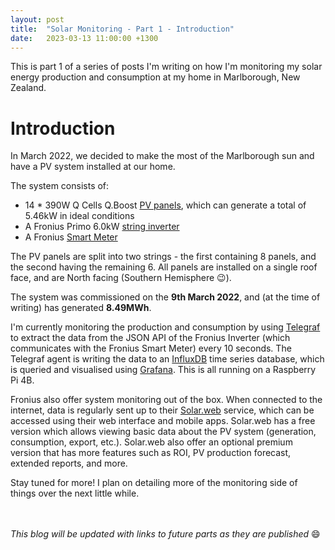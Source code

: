 ```yaml
---
layout: post
title:  "Solar Monitoring - Part 1 - Introduction"
date:   2023-03-13 11:00:00 +1300
---
```


This is part 1 of a series of posts I'm writing on how I'm monitoring my solar energy production and consumption at my home in Marlborough, New Zealand. 

# Introduction

In March 2022, we decided to make the most of the Marlborough sun and have a PV system installed at our home. 

The system consists of: 
 - 14 * 390W Q Cells Q.Boost [PV panels](https://qcells.com/au/get-started/complete-energy-solution/solar-panel-detail?slrPnlId=SRPL211228165414049&look=002), which can generate a total of 5.46kW in ideal conditions
 - A Fronius Primo 6.0kW [string inverter](https://www.fronius.com/en-gb/uk/solar-energy/installers-partners/technical-data/all-products/inverters/fronius-primo/fronius-primo-6-0-1)
 - A Fronius [Smart Meter](https://www.fronius.com/en-gb/uk/solar-energy/installers-partners/technical-data/all-products/system-monitoring/hardware/10946/fronius-smart-meter-63a-1)

The PV panels are split into two strings - the first containing 8 panels, and the second having the remaining 6. All panels are installed on a single roof face, and are North facing (Southern Hemisphere 😉).

The system was commissioned on the __9th March 2022__, and (at the time of writing) has generated __8.49MWh__. 


I'm currently monitoring the production and consumption by using [Telegraf](https://www.influxdata.com/time-series-platform/telegraf/) to extract the data from the JSON API of the Fronius Inverter (which communicates with the Fronius Smart Meter) every 10 seconds. The Telegraf agent is writing the data to an [InfluxDB](https://www.influxdata.com/products/influxdb-overview/) time series database, which is queried and visualised using [Grafana](https://grafana.com/). This is all running on a Raspberry Pi 4B. 

Fronius also offer system monitoring out of the box. When connected to the internet, data is regularly sent up to their [Solar.web](https://www.solarweb.com/) service, which can be accessed using their web interface and mobile apps. Solar.web has a free version which allows viewing basic data about the PV system (generation, consumption, export, etc.). Solar.web also offer an optional premium version that has more features such as ROI, PV production forecast, extended reports, and more. 


Stay tuned for more! I plan on detailing more of the monitoring side of things over the next little while. 

<br></br>
_This blog will be updated with links to future parts as they are published_ 😄

